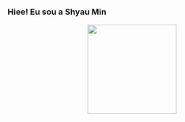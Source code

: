 ### Hiee! Eu sou a Shyau Min

<div align="center">
  <a href="https://github.com/shyaumin">
  <img height="180em" src="https://github-readme-stats.vercel.app/api?username=ShyauMin&show_icons=true&theme=dracula&include_all_commits=true&count_private=true"/>
</div>
